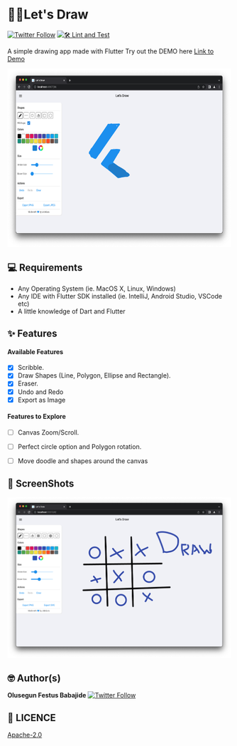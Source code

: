 # 🎨🎨Let's Draw
[![Twitter Follow](https://img.shields.io/twitter/follow/iamsahidjamal.svg?style=social)](https://twitter.com/iamsahidjamal)
[![🛠️ Lint and Test](https://github.com/sahidjamal/flutter_drawing_board/actions/workflows/lint_and_test.yml/badge.svg)](https://github.com/sahidjamal/flutter_drawing_board/actions/workflows/lint_and_test.yml)

A simple drawing app made with Flutter
Try out the DEMO here
[Link to Demo](https://letsdraw.sahidjamal.dev/)

<img src="assets/screenshots/ss2.png" height="400"/>

## 💻 Requirements

- Any Operating System (ie. MacOS X, Linux, Windows)
- Any IDE with Flutter SDK installed (ie. IntelliJ, Android Studio, VSCode etc)
- A little knowledge of Dart and Flutter


## ✨ Features

#### Available Features
- [x] Scribble.
- [x] Draw Shapes (Line, Polygon, Ellipse and Rectangle).
- [x] Eraser.
- [x] Undo and Redo
- [x] Export as Image

#### Features to Explore
- [ ] Canvas Zoom/Scroll.
- [ ] Perfect circle option and Polygon rotation.
- [ ] Move doodle and shapes around the canvas


## 📸 ScreenShots

<img src="assets/screenshots/ss1.png"/>

## 🤓 Author(s)

**Olusegun Festus Babajide**
[![Twitter Follow](https://img.shields.io/twitter/follow/iamsahidjamal.svg?style=social)](https://twitter.com/iamsahidjamal)

## 🔖 LICENCE

[Apache-2.0](https://github.com/sahidjamal/FlutterEbookApp/blob/master/LICENSE)